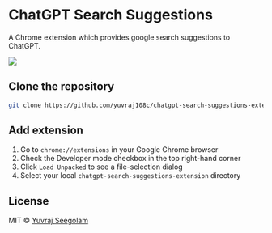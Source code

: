 # ChatGPT Search Suggestions

A Chrome extension which provides google search suggestions to ChatGPT.

![](https://i.imgur.com/Y4Ow20Z.gif)

## Clone the repository

```bash
git clone https://github.com/yuvraj108c/chatgpt-search-suggestions-extension.git
```

## Add extension

1. Go to `chrome://extensions` in your Google Chrome browser
2. Check the Developer mode checkbox in the top right-hand corner
3. Click `Load Unpacked` to see a file-selection dialog
4. Select your local `chatgpt-search-suggestions-extension` directory

## License

MIT © [Yuvraj Seegolam](https://github.com/yuvraj108c)
